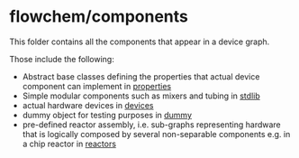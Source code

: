 # flowchem/components

This folder contains all the components that appear in a device graph.

Those include the following:
* Abstract base classes defining the properties that actual device component can implement in [properties](properties/README.md)
* Simple modular components such as mixers and tubing in [stdlib](stdlib/README.md)
* actual hardware devices in [devices](devices/README.md)
* dummy object for testing purposes in [dummy](dummy/README.md)
* pre-defined reactor assembly, i.e. sub-graphs representing hardware that is logically composed by several non-separable components e.g. in a chip reactor in [reactors](reactors/README.md)
